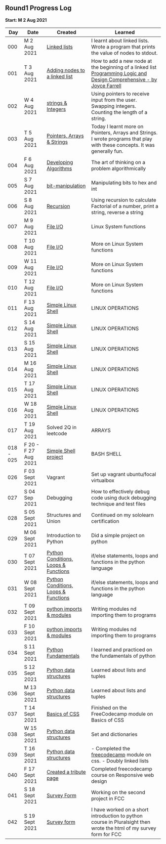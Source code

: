 ## Round1 Progress Log
**Start: M 2 Aug 2021**

| Day | Date | Created | Learned |
| --- | ------------ | ------------------------ | --------- |
| 000 | M 2 Aug 2021 | [Linked lists](000) | I learnt about linked lists. Wrote a program that prints the value of nodes to stdout.
| 001 | T 3 Aug 2021 | [Adding nodes to a linked list](001) | How to add a new node at the beginning of a linked list [Programming Logic and Design Comprehensive - by Joyce Farrell](https://b-ok.africa/book/1211079/f7417c) |
| 002 | W 4 Aug 2021 | [strings & Integers](002) | Using pointers to receive input from the user. Swapping integers. Counting the length of a string. |
| 003 | T 5 Aug 2021 | [Pointers, Arrays & Strings](003) | Today I learnt more on Pointers, Arrays and Strings. I wrote programs that play with these concepts. It was generally fun. |
| 004 | F 6 Aug 2021 | [Developing Algorithms](https://b-ok.africa/book/1211079/f7417c) | The art of thinking on a problem algorithmically |
| 005 | S 7 Aug 2021 | [bit-manipulation](005) | Manipulating bits to hex and int |
| 006 | S 8 Aug 2021 | [Recursion](006) | Using recursion to calculate Factorial of a number, print a string, reverse a string |
| 007 | M 9 Aug 2021 | [File I/O](https://github.com/betascribbles/alx-low_level_programming/tree/master/0x15-file_io) | Linux System functions|
| 008 | T 10 Aug 2021 | [File I/O](https://github.com/betascribbles/alx-low_level_programming/tree/master/0x15-file_io) | More on Linux System functions|
| 009 | W 11 Aug 2021 | [File I/O](https://github.com/betascribbles/alx-low_level_programming/tree/master/0x15-file_io) | More on Linux System functions|
| 010 | T 12 Aug 2021 | [File I/O](https://github.com/betascribbles/alx-low_level_programming/tree/master/0x15-file_io) | More on Linux System functions| 
| 011 | F 13 Aug 2021 | [Simple Linux Shell](https://github.com/betascribbles/simple_shell)| LINUX OPERATIONS |
| 012 | S 14 Aug 2021 | [Simple Linux Shell](https://github.com/betascribbles/simple_shell)| LINUX OPERATIONS |
| 013 | S 15 Aug 2021 | [Simple Linux Shell](https://github.com/betascribbles/simple_shell)| LINUX OPERATIONS |
| 014 | M 16 Aug 2021 | [Simple Linux Shell](https://github.com/betascribbles/simple_shell)| LINUX OPERATIONS |
| 015 | T 17 Aug 2021 | [Simple Linux Shell](https://github.com/betascribbles/simple_shell)| LINUX OPERATIONS |
| 016 | W 18 Aug 2021 | [Simple Linux Shell](https://github.com/betascribbles/simple_shell)| LINUX OPERATIONS |
| 017 | T 19 Aug 2021 | Solved 2Q in leetcode | ARRAYS |
| 018 - 025 | F 20 - F 27 Aug 2021 | [Simple Shell project](https://github.com/aaronkaddu/simple_shell)| BASH SHELL |
| 026 | F 03 Sept 2021 | Vagrant | Set up vagrant ubuntu/focal virtualbox |
| 027 | S 04 Sep 2021 | Debugging | How to effectively debug code using duck debugging technique and test files | 
| 028 | S 05 Sept 2021 | Structures and Union | Continued on my sololearn certification |
| 029 | M 06 Sept 2021 | Introduction to Python | Did a simple project on python |
| 030 | T 07 Sept 2021 | [Python Conditions, Loops & Functions](030) | if/else statements, loops and functions in the python language |
| 031 | W 08 Sept 2021 | [Python Conditions, Loops & Functions](030) | if/else statements, loops and functions in the python language |
| 032 | T 09 Sept 2021 | [python imports & modules](031) | Writing modules nd importing them to programs |
| 033 | F 10 Sept 2021 | [python imports & modules](031) | Writing modules nd importing them to programs |
| 034 | S 11 Sept 2021 | [Python Fundamentals](https://www.sololearn.com/learning/1157) | I learned and practiced on the fundamentals of python |
| 035 | S 12 Sept 2021 | [Python data structures](035) | Learned about lists and tuples |
| 036 | M 13 Sept 2021 | [Python data structures](036) | Learned about lists and tuples |
| 037 | T 14 Sept 2021 | [Basics of CSS](https://www.freecodecamp.org/learn/responsive-web-design/) | Finished on the FreeCodecamp module on Basics of CSS |
| 038 | W 15 Sept 2021 | [Python data structures](https://github.com/betascribbles/alx-higher_level_programming/tree/main/0x03-python-data_structures) | Set and dictionaries |
| 039 | T 16 Sept 2021 | [Python data structures](https://github.com/betascribbles/alx-higher_level_programming/tree/main/0x04-python-more_data_structures) | - Completed the [freecodecamp](freecodecamp.org) module on css. - Doubly linked lists |
| 040 | F 17 Sept 2021 | [Created a tribute page](https://github.com/betascribbles/FreeCodeCamp/tree/master/Tribute%20Page) | Completed freecodecamp course on Responsive web design |
| 041 | S 18 Sept 2021 | [Survey Form](https://github.com/betascribbles/FreeCodeCamp/tree/master/Survey%20Form) | Working on the second project in FCC |
| 042 | S 19 Sept 2021 | [Survey form](042) | I have worked on a short introduction to python course in Pluralsight then wrote the html of my survey form for FCC |
